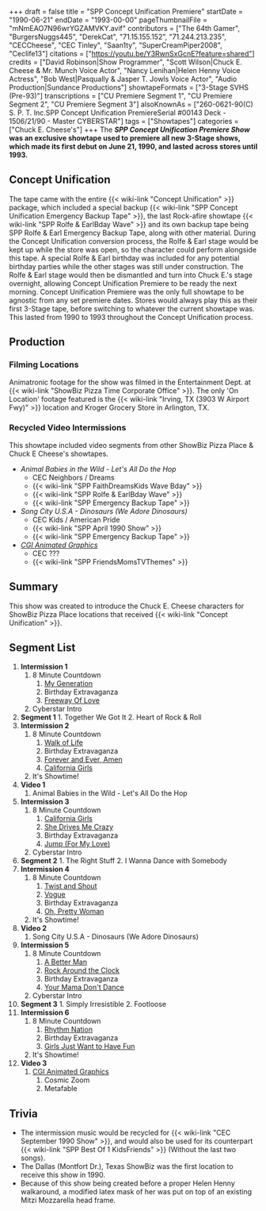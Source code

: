 +++
draft = false
title = "SPP Concept Unification Premiere"
startDate = "1990-06-21"
endDate = "1993-00-00"
pageThumbnailFile = "mNmEAO7N96wrYGZAMVKY.avif"
contributors = ["The 64th Gamer", "BurgersNuggs445", "DerekCat", "71.15.155.152", "71.244.213.235", "CECCheese", "CEC Tinley", "Saan1ty", "SuperCreamPiper2008", "Ceclife13"]
citations = ["https://youtu.be/Y3RwnSxGcnE?feature=shared"]
credits = ["David Robinson|Show Programmer", "Scott Wilson|Chuck E. Cheese & Mr. Munch Voice Actor", "Nancy Lenihan|Helen Henny Voice Actress", "Bob West|Pasqually & Jasper T. Jowls Voice Actor", "Audio Production|Sundance Productions"]
showtapeFormats = ["3-Stage SVHS (Pre-93)"]
transcriptions = ["CU Premiere Segment 1", "CU Premiere Segment 2", "CU Premiere Segment 3"]
alsoKnownAs = ["260-0621-90(C) S. P. T. Inc.SPP Concept Unification PremiereSerial #00143 Deck - 1506/21/90 - Master CYBERSTAR"]
tags = ["Showtapes"]
categories = ["Chuck E. Cheese's"]
+++
The ***SPP Concept Unification Premiere Show* was an exclusive showtape used to premiere all new 3-Stage shows, which made its first debut on June 21, 1990, and lasted across stores until 1993.**

## Concept Unification

The tape came with the entire {{< wiki-link "Concept Unification" >}} package, which included a special backup {{< wiki-link "SPP Concept Unification Emergency Backup Tape" >}}, the last Rock-afire showtape {{< wiki-link "SPP Rolfe & EarlBday Wave" >}} and its own backup tape being SPP Rolfe & Earl Emergency Backup Tape, along with other material.
During the Concept Unification conversion process, the Rolfe & Earl stage would be kept up while the store was open, so the character could perform alongside this tape. A special Rolfe & Earl birthday was included for any potential birthday parties while the other stages was still under construction. The Rolfe & Earl stage would then be dismantled and turn into Chuck E.'s stage overnight, allowing Concept Unification Premiere to be ready the next morning.
Concept Unification Premiere was the only full showtape to be agnostic from any set premiere dates. Stores would always play this as their first 3-Stage tape, before switching to whatever the current showtape was. This lasted from 1990 to 1993 throughout the Concept Unification process.

## Production

### Filming Locations

Animatronic footage for the show was filmed in the Entertainment Dept. at {{< wiki-link "ShowBiz Pizza Time Corporate Office" >}}.
The only 'On Location' footage featured is the {{< wiki-link "Irving, TX (3903 W Airport Fwy)" >}} location and Kroger Grocery Store in Arlington, TX.

### Recycled Video Intermissions

This showtape included video segments from other ShowBiz Pizza Place & Chuck E Cheese's showtapes.

- *Animal Babies in the Wild - Let's All Do the Hop*
  - CEC Neighbors / Dreams
  - {{< wiki-link "SPP FaithDreamsKids Wave Bday" >}}
  - {{< wiki-link "SPP Rolfe & EarlBday Wave" >}}
  - {{< wiki-link "SPP Emergency Backup Tape" >}}
- *Song City U.S.A - Dinosaurs (We Adore Dinosaurs)*
  - CEC Kids / American Pride
  - {{< wiki-link "SPP April 1990 Show" >}}
  - {{< wiki-link "SPP Emergency Backup Tape" >}}
- [*CGI Animated Graphics*](https://en.wikipedia.org/wiki/Odyssey_Productions)
  - CEC ???
  - {{< wiki-link "SPP FriendsMomsTVThemes" >}}

## Summary

This show was created to introduce the Chuck E. Cheese characters for ShowBiz Pizza Place locations that received {{< wiki-link "Concept Unification" >}}.

## Segment List

1.  **Intermission 1**
    1.  8 Minute Countdown
        1.  [My Generation](https://en.wikipedia.org/wiki/My_Generation)
        2.  Birthday Extravaganza
        3.  [Freeway Of Love](https://en.wikipedia.org/wiki/Freeway_of_Love)
    2.  Cyberstar Intro
2.   **Segment 1**
    1.  Together We Got It
    2.  Heart of Rock & Roll
3.  **Intermission 2**
    1.  8 Minute Countdown
        1.  [Walk of Life](https://en.wikipedia.org/wiki/Walk_of_Life)
        2.  Birthday Extravaganza
        3.  [Forever and Ever, Amen](https://en.wikipedia.org/wiki/Forever_and_Ever,_Amen)
        4.  [California Girls](https://en.wikipedia.org/wiki/California_Girls)
    2.  It's Showtime!
4.  **Video 1**
    1.  Animal Babies in the Wild - Let's All Do the Hop
5.  **Intermission 3**
    1.  8 Minute Countdown
        1.  [California Girls](https://en.wikipedia.org/wiki/California_Girls)
        2.  [She Drives Me Crazy](https://en.wikipedia.org/wiki/She_Drives_Me_Crazy)
        3.  Birthday Extravaganza
        4.  [Jump (For My Love)](https://en.wikipedia.org/wiki/Jump_(For_My_Love))
    2.  Cyberstar Intro
6.   **Segment 2**
    1.  The Right Stuff
    2.  I Wanna Dance with Somebody
7.  **Intermission 4**
    1.  8 Minute Countdown
        1.  [Twist and Shout](https://en.wikipedia.org/wiki/Please_Please_Me)
        2.  [Vogue](https://en.wikipedia.org/wiki/Vogue_(Madonna_song))
        3.  Birthday Extravaganza
        4.  [Oh, Pretty Woman](https://en.wikipedia.org/wiki/Oh,_Pretty_Woman)
    2.  It's Showtime!
8.  **Video 2**
    1.  Song City U.S.A - Dinosaurs (We Adore Dinosaurs)
9.  **Intermission 5**
    1.  8 Minute Countdown
        1.  [A Better Man](https://en.wikipedia.org/wiki/A_Better_Man_(Clint_Black_song))
        2.  [Rock Around the Clock](https://en.wikipedia.org/wiki/Rock_Around_the_Clock)
        3.  Birthday Extravaganza
        4.  [Your Mama Don't Dance](https://en.wikipedia.org/wiki/Your_Mama_Don%27t_Dance)
    2.  Cyberstar Intro
10.  **Segment 3**
    1.  Simply Irresistible
    2.  Footloose
11. **Intermission 6**
    1.  8 Minute Countdown
        1.  [Rhythm Nation](https://en.wikipedia.org/wiki/Rhythm_Nation)
        2.  Birthday Extravaganza
        3.  [Girls Just Want to Have Fun](https://en.wikipedia.org/wiki/Girls_Just_Want_to_Have_Fun)
    2.  It's Showtime!
12. **Video 3**
    1.  [CGI Animated Graphics](https://en.wikipedia.org/wiki/Odyssey_Productions)
        1.  Cosmic Zoom
        2.  Metafable

## Trivia

- The intermission music would be recycled for {{< wiki-link "CEC September 1990 Show" >}}, and would also be used for its counterpart {{< wiki-link "SPP Best Of 1 KidsFriends" >}} (Without the last two songs).
- The Dallas (Montfort Dr.), Texas ShowBiz was the first location to receive this show in 1990.
- Because of this show being created before a proper Helen Henny walkaround, a modified latex mask of her was put on top of an existing Mitzi Mozzarella head frame.
